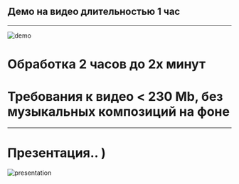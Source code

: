 ## Демо на видео длительностью 1 час 

---

![demo](https://www.youtube.com/watch?v=aDGq0TzJrqc "demo 1h video")

# Обработка 2 часов до 2х минут 

# Требования к видео < 230 Mb, без музыкальных композиций на фоне

---

# Презентация.. ) 
![presentation](https://docs.google.com/presentation/d/1_UAX2Y9y2yuSZxQxVFmaaiffL0y7gkS9/edit?usp=sharing&ouid=112844964734891770101&rtpof=true&sd=true "presentation")
